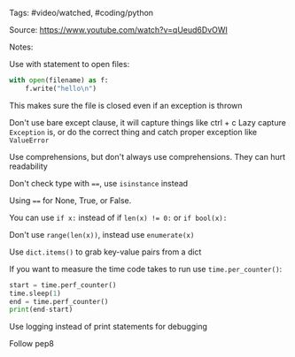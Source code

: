 Tags: #video/watched, #coding/python 

Source: https://www.youtube.com/watch?v=qUeud6DvOWI

Notes:

Use with statement to open files:
```python 
with open(filename) as f:
	f.write("hello\n")
```
This makes sure the file is closed even if an exception is thrown

Don't use bare except clause, it will capture things like ctrl + c
Lazy capture `Exception` is, or do the correct thing and catch proper exception like `ValueError`

Use comprehensions, but don't always use comprehensions. They can hurt readability

Don't check type with `==`, use `isinstance` instead

Using `==` for None, True, or False. 

You can use `if x:` instead of if `len(x) != 0:` or `if bool(x):`

Don't use `range(len(x))`, instead use `enumerate(x)`

Use `dict.items()` to grab key-value pairs from a dict

If you want to measure the time code takes to run use `time.per_counter()`: 
```python
start = time.perf_counter()
time.sleep(1)
end = time.perf_counter()
print(end-start)
```

Use logging instead of print statements for debugging

Follow pep8
